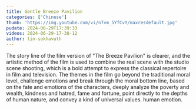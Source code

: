 ```yaml
---
title: Gentle Breeze Pavilion
categories: ['Chinese']
thumb: 'https://img.youtube.com/vi/nTvm_5YfCvY/maxresdefault.jpg'
pudate: 2024-06-29T17:39:33
videos: 2024-06-29-17-38-12
author: tin-sokhavuth
---
```

The story line of the film version of "The Breeze Pavilion" is clearer, and the artistic method of the film is used to combine the real scene with the studio scene shooting, which is a bold attempt to express the classical repertoire in film and television. The themes in the film go beyond the traditional moral level, challenge emotions and break through the moral bottom line, based on the fate and emotions of the characters, deeply analyze the poverty and wealth, kindness and hatred, fame and fortune, point directly to the depths of human nature, and convey a kind of universal values. human emotion.